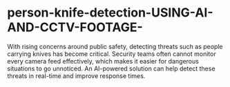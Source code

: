 # person-knife-detection-USING-AI-AND-CCTV-FOOTAGE-
With rising concerns around public safety, detecting threats such as people carrying knives has become critical. Security teams often cannot monitor every camera feed effectively, which makes it easier for dangerous situations to go unnoticed. An AI-powered solution can help detect these threats in real-time and improve response times.
